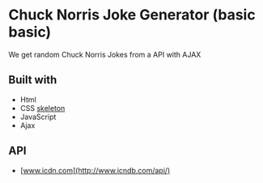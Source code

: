 # Chuck Norris Joke Generator (basic basic)

We get random Chuck Norris Jokes from a API with AJAX

## **Built with**

- Html
- CSS [skeleton](https://cdnjs.com/libraries/skeleton)
- JavaScript
- Ajax

## API

- [www.icdn.com](http://www.icndb.com/api/)
